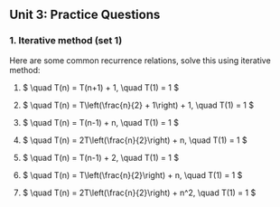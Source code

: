 ## Unit 3: Practice Questions

### 1. Iterative method (set 1)

Here are some common recurrence relations, solve this using iterative method:

1.  $ \quad
    T(n) = T(n+1) + 1, \quad T(1) = 1
    $

2.  $ \quad
    T(n) = T\left(\frac{n}{2} + 1\right) + 1, \quad T(1) = 1
    $

3.  $ \quad
    T(n) = T(n-1) + n, \quad T(1) = 1
    $

4.  $ \quad
    T(n) = 2T\left(\frac{n}{2}\right) + n, \quad T(1) = 1
    $

5.  $ \quad
    T(n) = T(n-1) + 2, \quad T(1) = 1
    $

6.  $ \quad
    T(n) = T\left(\frac{n}{2}\right) + n, \quad T(1) = 1
    $

7.  $ \quad
    T(n) = 2T\left(\frac{n}{2}\right) + n^2, \quad T(1) = 1
    $
